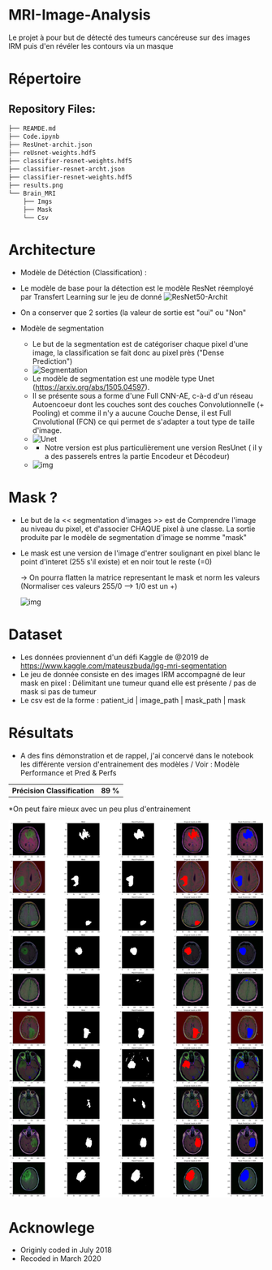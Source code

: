 # MRI-Image-Analysis
Le projet à pour but de détecté des tumeurs cancéreuse sur des images IRM puis d'en révéler les contours via un masque  

# Répertoire

## Repository Files:
```
├── REAMDE.md
├── Code.ipynb
├── ResUnet-archit.json
├── reUsnet-weights.hdf5
├── classifier-resnet-weights.hdf5
├── classifier-resnet-archt.json
├── classifier-resnet-weights.hdf5
├── results.png
└── Brain_MRI
    ├── Imgs
    ├── Mask
    └── Csv
```

# Architecture

- Modèle de Détéction (Classification) :
 - Le modèle de base pour la détection est le modèle ResNet réemployé par Transfert Learning sur le jeu de donné 
![ResNet50-Archit](https://i.stack.imgur.com/gI4zT.png)

  - On a conserver que 2 sorties (la valeur de sortie est "oui" ou "Non"

- Modèle de segmentation
  - Le but de la segmentation est de catégoriser chaque pixel d'une image, la classification se fait donc au pixel près ("Dense Prediction")
  - ![Segmentation](https://miro.medium.com/max/700/1*nXlx7s4wQhVgVId8qkkMMA.png)
  - Le modèle de segmentation est une modèle type Unet (https://arxiv.org/abs/1505.04597).
  - Il se présente sous a forme d'une Full CNN-AE, c-à-d d'un réseau Autoencoeur dont les couches sont des couches Convolutionnelle (+ Pooling) et comme il n'y a aucune Couche Dense, il est Full Cnvolutional (FCN) ce qui permet de s'adapter a tout type de taille d'image.
  - ![Unet](https://miro.medium.com/max/700/1*OkUrpDD6I0FpugA_bbYBJQ.png)  
  - * Notre version est plus particulièrement une version ResUnet ( il y a des passerels entres la partie Encodeur et Décodeur)
  - ![img](https://upload.wikimedia.org/wikipedia/commons/2/2b/Example_architecture_of_U-Net_for_producing_k_256-by-256_image_masks_for_a_256-by-256_RGB_image.png)

# Mask ?

- Le but de la << segmentation d'images >> est de Comprendre l'image au niveau du pixel, et d'associer CHAQUE pixel à une classe. La sortie produite par le modèle de segmentation d'image se nomme "mask"

- Le mask est une version de l'image d'entrer soulignant en pixel blanc le point d'interet (255 s'il existe) et en noir tout le reste (=0)

  -> On pourra flatten la matrice representant le mask et norm les valeurs (Normaliser ces valeurs 255/0 --> 1/0 est un +)

  ![img](https://www.researchgate.net/profile/Svetlana-Yanushkevich/publication/343096300/figure/fig2/AS:915575563890689@1595301633452/Segmentation-masks-are-converted-to-bounding-box-masks-by-fitting-the-smallest-possible.png)
  
# Dataset

- Les données proviennent d'un défi Kaggle de @2019 de https://www.kaggle.com/mateuszbuda/lgg-mri-segmentation
- Le jeu de donnée consiste en des images IRM accompagné de leur mask en pixel : Délimitant une tumeur quand elle est présente / pas de mask si pas de tumeur
- Le csv est de la forme : patient_id	| image_path |	mask_path |	mask

# Résultats

- A des fins démonstration et de rappel, j'ai concervé dans le notebook les différente version d'entrainement des modèles / Voir : Modèle Performance et Pred & Perfs

<table>
  <tr>
    <th> Précision Classification </th>
    <th> 89 % </th>
  </tr>
</table>

*On peut faire mieux avec un peu plus d'entrainement

![Résultats](https://github.com/Soren-Kierkegaard/MRI-Image-Analysis/blob/main/results.png?raw=true)

# Acknowlege

- Originly coded in July 2018
- Recoded in March 2020

